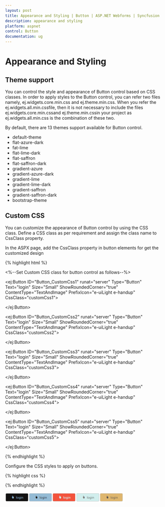 ```yaml
---
layout: post
title: Appearance and Styling | Button | ASP.NET Webforms | Syncfusion
description: appearance and styling 
platform: aspnet
control: Button
documentation: ug
---
```


# Appearance and Styling 

## Theme support

You can control the style and appearance of Button control based on CSS classes. In order to apply styles to the Button control, you can refer two files namely, ej.widgets.core.min.css and ej.theme.min.css. When you refer the ej.widgets.all.min.cssfile, then it is not necessary to include the files ej.widgets.core.min.cssand ej.theme.min.cssin your project as ej.widgets.all.min.css is the combination of these two. 

By default, there are 13 themes support available for Button control.

* default-theme
* flat-azure-dark
* fat-lime
* flat-lime-dark
* flat-saffron
* flat-saffron-dark
* gradient-azure
* gradient-azure-dark
* gradient-lime
* gradient-lime-dark
* gradient-saffron
* gradient-saffron-dark
* bootstrap-theme

## Custom CSS


You can customize the appearance of Button control by using the CSS class. Define a CSS class as per requirement and assign the class name to CssClass property.

In the ASPX page, add the CssClass property in button elements for get the customized design

{% highlight html %}

<%--Set Custom CSS class for button control as follows--%>

<ej:Button ID="Button_CustomCss1" runat="server" Type="Button" Text="login" Size="Small" ShowRoundedCorner="true" ContentType="TextAndImage" PrefixIcon="e-uiLight e-handup" CssClass="customCss1">

</ej:Button>

<ej:Button ID="Button_CustomCss2" runat="server" Type="Button" Text="login" Size="Small" ShowRoundedCorner="true" ContentType="TextAndImage" PrefixIcon="e-uiLight e-handup" CssClass="customCss2">

</ej:Button>

<ej:Button ID="Button_CustomCss3" runat="server" Type="Button" Text="login" Size="Small" ShowRoundedCorner="true" ContentType="TextAndImage" PrefixIcon="e-uiLight e-handup" CssClass="customCss3">

</ej:Button>

<ej:Button ID="Button_CustomCss4" runat="server" Type="Button" Text="login" Size="Small" ShowRoundedCorner="true" ContentType="TextAndImage" PrefixIcon="e-uiLight e-handup" CssClass="customCss4">

</ej:Button>

<ej:Button ID="Button_CustomCss5" runat="server" Type="Button" Text="login" Size="Small" ShowRoundedCorner="true" ContentType="TextAndImage" PrefixIcon="e-uiLight e-handup" CssClass="customCss5">

</ej:Button>

{% endhighlight %}

Configure the CSS styles to apply on buttons.

{% highlight css %}

<style type="text/css" class="cssStyles">

    <%--Customize the button background--%>

    .e-button.customCss1

    {

        background-color: #121111;

    }

    .e-button.customCss2

    {

        background-color: #94bbd5;

    }

    .e-button.customCss3

    {

        background-color: #f3533c;

    }

    .e-button.customCss4

    {

        background-color: #d1eeed;

    }

    .e-button.customCss5

    {

        background-color: #deb66e;

    }

    <%--Customize the button image & text color--%> 

    .e-button.customCss1.e-btn.e-select .e-icon, .e-button.customCss1.e-btn.e-select .e-btntxt

    {

        color: #94bbd5;

    }

    .e-button.customCss2.e-btn.e-select .e-icon, .e-button.customCss2.e-btn.e-select .e-btntxt

    {

        color: #121111;

    }

    .e-button.customCss3.e-btn.e-select .e-icon, .e-button.customCss3.e-btn.e-select .e-btntxt

    {

        color: #cef6f7;

    }

    .e-button.customCss5.e-btn.e-select .e-icon, .e-button.customCss5.e-btn.e-select .e-btntxt

    {

        color: #534f4f;

    }

</style>



{% endhighlight %}



![](Appearance-and-Styling_images/Appearance-and-Styling_img1.png)


